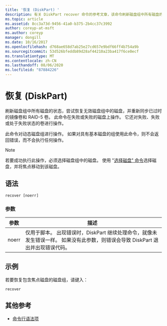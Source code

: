 ```yaml
---
title: '恢复 (DiskPart) '
description: 有关 DiskPart recover 命令的参考文章，该命令刷新磁盘组中所有磁盘的状态，尝试恢复无效磁盘组中的磁盘，并重新同步镜像卷和具有陈旧数据的 RAID-5 卷。
ms.topic: article
ms.assetid: 8cc3a73d-9456-41a0-b375-2b4cc37c3992
author: coreyp-at-msft
ms.author: coreyp
manager: dongill
ms.date: 10/16/2017
ms.openlocfilehash: d768ae658d7ab25e27cd657e9bdf66ff4b754a9b
ms.sourcegitcommit: 53d526bfeddb89d28af44210a23ba417f6ce0ecf
ms.translationtype: MT
ms.contentlocale: zh-CN
ms.lasthandoff: 08/06/2020
ms.locfileid: "87884226"
---
```

# <a name="recover-diskpart"></a>恢复 (DiskPart) 

刷新磁盘组中所有磁盘的状态，尝试恢复无效磁盘组中的磁盘，并重新同步已过时的镜像卷和 RAID-5 卷。 此命令在失败或失败的磁盘上操作。 它还对失败、失败或处于失败状态的卷进行操作。

此命令对动态磁盘组进行操作。 如果对具有基本磁盘的组使用此命令，则不会返回错误，而不会执行任何操作。

> [!NOTE]
> 若要成功执行此操作，必须选择磁盘组中的磁盘。 使用 "[选择磁盘" 命令](select-disk.md)选择磁盘，并将焦点移动到该磁盘。

## <a name="syntax"></a>语法

```
recover [noerr]
```

### <a name="parameters"></a>参数

| 参数 | 描述 |
|--|--|
| noerr | 仅用于脚本。 出现错误时，DiskPart 继续处理命令，就像未发生错误一样。 如果没有此参数，则错误会导致 DiskPart 退出并出现错误代码。 |

## <a name="examples"></a>示例

若要恢复包含焦点磁盘的磁盘组，请键入：

```
recover
```

## <a name="additional-references"></a>其他参考

- [命令行语法项](command-line-syntax-key.md)
